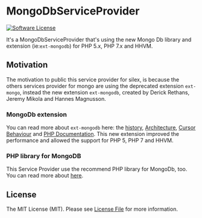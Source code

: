 # MongoDbServiceProvider

[![Software License][ico-license]](LICENSE.md)

It's a MongoDbServiceProvider that's using the new Mongo Db library and extension (ie:`ext-mongodb`) for PHP 5.x, PHP 7.x and HHVM.

## Motivation
The motivation to public this service provider for silex, is because the others services provider for mongo are using the deprecated extension `ext-mongo`, instead the new extension `ext-mongodb`, created by Derick Rethans, Jeremy Mikola and Hannes Magnusson.

### MongoDb extension
You can read more about `ext-mongodb` here: the [history](https://derickrethans.nl/new-drivers.html), [Architecture](https://derickrethans.nl/new-drivers-part2.html), [Cursor Behaviour](https://derickrethans.nl/new-drivers-part3-cursor.html) and [PHP Documentation](http://php.net/manual/en/set.mongodb.php). This new extension improved the performance and allowed the support for PHP 5, PHP 7 and HHVM.

### PHP library for MongoDB 
This Service Provider use the recommend PHP library for MongoDb, too. You can read more about [here](http://php.net/manual/en/mongodb.tutorial.library.php).

## License
The MIT License (MIT). Please see [License File](https://github.com/marcusesa/MongoDbServiceProvider/blob/master/LICENSE) for more information.

[ico-license]: https://img.shields.io/badge/license-MIT-brightgreen.svg?style=flat-square
